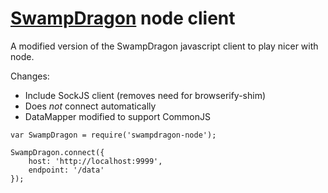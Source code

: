 # [SwampDragon](http://swampdragon.net) node client

A modified version of the SwampDragon javascript client to play nicer with node.

Changes:
- Include SockJS client (removes need for browserify-shim)
- Does *not* connect automatically
- DataMapper modified to support CommonJS

```
var SwampDragon = require('swampdragon-node');

SwampDragon.connect({
    host: 'http://localhost:9999',
    endpoint: '/data'
});
```
